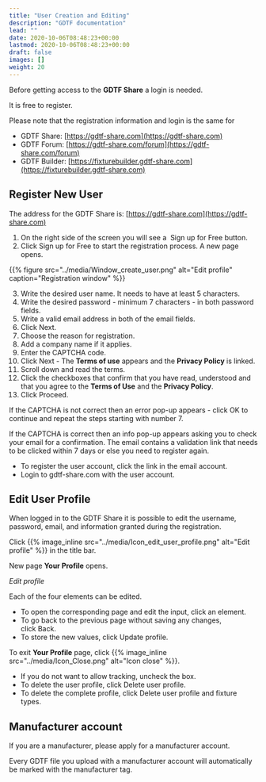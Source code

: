 ```yaml
---
title: "User Creation and Editing"
description: "GDTF documentation"
lead: ""
date: 2020-10-06T08:48:23+00:00
lastmod: 2020-10-06T08:48:23+00:00
draft: false
images: []
weight: 20
---
```


Before getting access to the **GDTF Share** a login is needed.

It is free to register.

Please note that the registration information and login is the same for

*   GDTF Share: [https://gdtf-share.com](https://gdtf-share.com)
*   GDTF Forum: [https://gdtf-share.com/forum](https://gdtf-share.com/forum)
*   GDTF Builder:
    [https://fixturebuilder.gdtf-share.com](https://fixturebuilder.gdtf-share.com)

## Register New User

The address for the GDTF Share is:
[https://gdtf-share.com](https://gdtf-share.com)

1.  On the right side of the screen you will see a  Sign up for Free button.
2.  Click Sign up for Free to start the registration process. A new page opens.

{{% figure src="../media/Window_create_user.png" alt="Edit profile"
caption="Registration window" %}}


3.  Write the desired user name. It needs to have at least 5 characters.
4.  Write the desired password - minimum 7 characters - in both password
fields.
5.  Write a valid email address in both of the email fields.
6.  Click Next.
7.  Choose the reason for registration.
8.  Add a company name if it applies.
9.  Enter the CAPTCHA code.
10.  Click Next - The **Terms of use** appears and the **Privacy Policy** is
linked.
11.  Scroll down and read the terms.
12.  Click the checkboxes that confirm that you have read, understood and that
you agree to the **Terms of Use** and the **Privacy Policy**.
13.  Click Proceed.

If the CAPTCHA is not correct then an error pop-up appears - click OK to
continue and repeat the steps starting with number 7.

If the CAPTCHA is correct then an info pop-up appears asking you to check your
email for a confirmation. The email contains a validation link that needs to be
clicked within 7 days or else you need to register again.

*   To register the user account, click the link in the email account.
*   Login to gdtf-share.com with the user account.

## Edit User Profile

When logged in to the GDTF Share it is possible to edit the username, password,
email, and information granted during the registration.

Click {{% image_inline src="../media/Icon_edit_user_profile.png" alt="Edit profile" %}} in the title bar.


New page **Your Profile** opens.

_Edit profile_

Each of the four elements can be edited.

*   To open the corresponding page and edit the input, click an element.
*   To go back to the previous page without saving any changes, click Back.
*   To store the new values, click Update profile. 

To exit **Your Profile** page, click {{% image_inline src="../media/Icon_Close.png" alt="Icon close" %}}.


*   If you do not want to allow tracking, uncheck the box.
*   To delete the user profile, click Delete user profile.
*   To delete the complete profile, click Delete user profile and fixture
    types. 

## Manufacturer account

If you are a manufacturer, please apply for a manufacturer account.

Every GDTF file you upload with a manufacturer account will automatically be
marked with the manufacturer tag.
